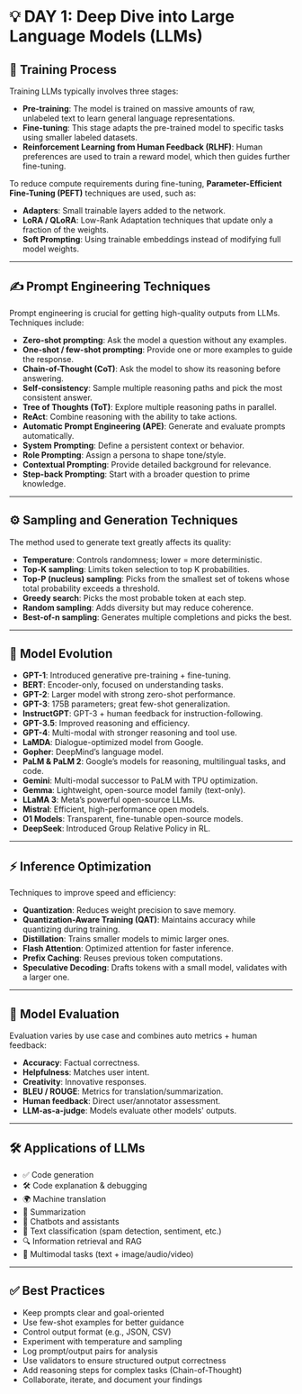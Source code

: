 


# 💡 DAY 1: Deep Dive into Large Language Models (LLMs)


## 🧠 Training Process

Training LLMs typically involves three stages:

- **Pre-training**: The model is trained on massive amounts of raw, unlabeled text to learn general language representations.
- **Fine-tuning**: This stage adapts the pre-trained model to specific tasks using smaller labeled datasets.
- **Reinforcement Learning from Human Feedback (RLHF)**: Human preferences are used to train a reward model, which then guides further fine-tuning.

To reduce compute requirements during fine-tuning, **Parameter-Efficient Fine-Tuning (PEFT)** techniques are used, such as:

- **Adapters**: Small trainable layers added to the network.
- **LoRA / QLoRA**: Low-Rank Adaptation techniques that update only a fraction of the weights.
- **Soft Prompting**: Using trainable embeddings instead of modifying full model weights.

---

## ✍️ Prompt Engineering Techniques

Prompt engineering is crucial for getting high-quality outputs from LLMs. Techniques include:

- **Zero-shot prompting**: Ask the model a question without any examples.
- **One-shot / few-shot prompting**: Provide one or more examples to guide the response.
- **Chain-of-Thought (CoT)**: Ask the model to show its reasoning before answering.
- **Self-consistency**: Sample multiple reasoning paths and pick the most consistent answer.
- **Tree of Thoughts (ToT)**: Explore multiple reasoning paths in parallel.
- **ReAct**: Combine reasoning with the ability to take actions.
- **Automatic Prompt Engineering (APE)**: Generate and evaluate prompts automatically.
- **System Prompting**: Define a persistent context or behavior.
- **Role Prompting**: Assign a persona to shape tone/style.
- **Contextual Prompting**: Provide detailed background for relevance.
- **Step-back Prompting**: Start with a broader question to prime knowledge.

---

## ⚙️ Sampling and Generation Techniques

The method used to generate text greatly affects its quality:

- **Temperature**: Controls randomness; lower = more deterministic.
- **Top-K sampling**: Limits token selection to top K probabilities.
- **Top-P (nucleus) sampling**: Picks from the smallest set of tokens whose total probability exceeds a threshold.
- **Greedy search**: Picks the most probable token at each step.
- **Random sampling**: Adds diversity but may reduce coherence.
- **Best-of-n sampling**: Generates multiple completions and picks the best.

---

## 🚀 Model Evolution

- **GPT-1**: Introduced generative pre-training + fine-tuning.
- **BERT**: Encoder-only, focused on understanding tasks.
- **GPT-2**: Larger model with strong zero-shot performance.
- **GPT-3**: 175B parameters; great few-shot generalization.
- **InstructGPT**: GPT-3 + human feedback for instruction-following.
- **GPT-3.5**: Improved reasoning and efficiency.
- **GPT-4**: Multi-modal with stronger reasoning and tool use.
- **LaMDA**: Dialogue-optimized model from Google.
- **Gopher**: DeepMind’s language model.
- **PaLM & PaLM 2**: Google’s models for reasoning, multilingual tasks, and code.
- **Gemini**: Multi-modal successor to PaLM with TPU optimization.
- **Gemma**: Lightweight, open-source model family (text-only).
- **LLaMA 3**: Meta’s powerful open-source LLMs.
- **Mistral**: Efficient, high-performance open models.
- **O1 Models**: Transparent, fine-tunable open-source models.
- **DeepSeek**: Introduced Group Relative Policy in RL.

---

## ⚡ Inference Optimization

Techniques to improve speed and efficiency:

- **Quantization**: Reduces weight precision to save memory.
- **Quantization-Aware Training (QAT)**: Maintains accuracy while quantizing during training.
- **Distillation**: Trains smaller models to mimic larger ones.
- **Flash Attention**: Optimized attention for faster inference.
- **Prefix Caching**: Reuses previous token computations.
- **Speculative Decoding**: Drafts tokens with a small model, validates with a larger one.

---

## 📏 Model Evaluation

Evaluation varies by use case and combines auto metrics + human feedback:

- **Accuracy**: Factual correctness.
- **Helpfulness**: Matches user intent.
- **Creativity**: Innovative responses.
- **BLEU / ROUGE**: Metrics for translation/summarization.
- **Human feedback**: Direct user/annotator assessment.
- **LLM-as-a-judge**: Models evaluate other models' outputs.

---

## 🛠 Applications of LLMs

- ✅ Code generation
- 🛠 Code explanation & debugging
- 🌍 Machine translation
- 📝 Summarization
- 🤖 Chatbots and assistants
- 🧾 Text classification (spam detection, sentiment, etc.)
- 🔍 Information retrieval and RAG
- 🎨 Multimodal tasks (text + image/audio/video)

---

## ✅ Best Practices

- Keep prompts clear and goal-oriented
- Use few-shot examples for better guidance
- Control output format (e.g., JSON, CSV)
- Experiment with temperature and sampling
- Log prompt/output pairs for analysis
- Use validators to ensure structured output correctness
- Add reasoning steps for complex tasks (Chain-of-Thought)
- Collaborate, iterate, and document your findings

